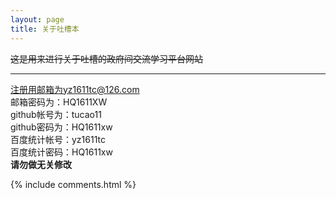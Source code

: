 ```yaml
---
layout: page
title: 关于吐槽本
---
```


~~这是用来进行关于吐槽的政府间交流学习平台网站~~

----
注册用邮箱为yz1611tc@126.com    
邮箱密码为：HQ1611XW    
github帐号为：tucao11   
github密码为：HQ1611xw    
百度统计帐号：yz1611tc   
百度统计密码：HQ1611xw   
**请勿做无关修改**
<p>

<p>


{% include comments.html %}
